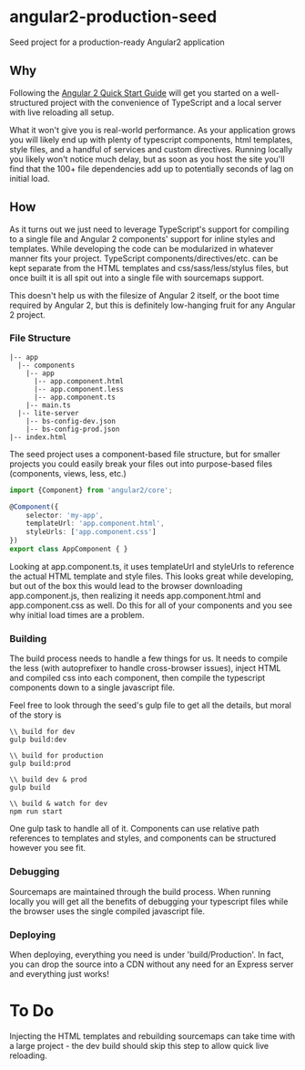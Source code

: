 # angular2-production-seed
Seed project for a production-ready Angular2 application

## Why
Following the [Angular 2 Quick Start Guide](https://angular.io/docs/ts/latest/quickstart.html) will get you started on a well-structured project with the convenience of TypeScript and a local server with live reloading all setup.

What it won't give you is real-world performance.  As your application grows you will likely end up with plenty of typescript components, html templates, style files, and a handful of services and custom directives.  Running locally you likely won't notice much delay, but as soon as you host the site you'll find that the 100+ file dependencies add up to potentially seconds of lag on initial load.

## How
As it turns out we just need to leverage TypeScript's support for compiling to a single file and Angular 2 components' support for inline styles and templates.  While developing the code can be modularized in whatever manner fits your project.  TypeScript components/directives/etc. can be kept separate from the HTML templates and css/sass/less/stylus files, but once built it is all spit out into a single file with sourcemaps support.

This doesn't help us with the filesize of Angular 2 itself, or the boot time required by Angular 2, but this is definitely low-hanging fruit for any Angular 2 project.

### File Structure
```
|-- app
  |-- components
    |-- app
      |-- app.component.html
      |-- app.component.less
      |-- app.component.ts
    |-- main.ts
  |-- lite-server
    |-- bs-config-dev.json
    |-- bs-config-prod.json
|-- index.html
```
The seed project uses a component-based file structure, but for smaller projects you could easily break your files out into purpose-based files (components, views, less, etc.)

```typescript
import {Component} from 'angular2/core';

@Component({
    selector: 'my-app',
    templateUrl: 'app.component.html',
    styleUrls: ['app.component.css']
})
export class AppComponent { }
```
Looking at app.component.ts, it uses templateUrl and styleUrls to reference the actual HTML template and style files.  This looks great while developing, but out of the box this would lead to the browser downloading app.component.js, then realizing it needs app.component.html and app.component.css as well.  Do this for all of your components and you see why initial load times are a problem.

### Building
The build process needs to handle a few things for us.  It needs to compile the less (with autoprefixer to handle cross-browser issues), inject HTML and compiled css into each component, then compile the typescript components down to a single javascript file.

Feel free to look through the seed's gulp file to get all the details, but moral of the story is
```
\\ build for dev
gulp build:dev

\\ build for production
gulp build:prod

\\ build dev & prod
gulp build

\\ build & watch for dev
npm run start
```
One gulp task to handle all of it.  Components can use relative path references to templates and styles, and components can be structured however you see fit.

### Debugging
Sourcemaps are maintained through the build process.  When running locally you will get all the benefits of debugging your typescript files while the browser uses the single compiled javascript file.

### Deploying
When deploying, everything you need is under 'build/Production'.  In fact, you can drop the source into a CDN without any need for an Express server and everything just works!

# To Do
Injecting the HTML templates and rebuilding sourcemaps can take time with a large project - the dev build should skip this step to allow quick live reloading.
